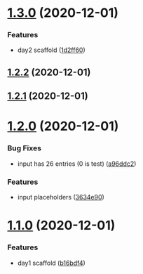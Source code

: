 # [1.3.0](https://github.com/dds/aoc2020/compare/v1.2.2...v1.3.0) (2020-12-01)


### Features

* day2 scaffold ([1d2ff60](https://github.com/dds/aoc2020/commit/1d2ff60ab62ca9dcc96c98bb775519349a26baf0))



## [1.2.2](https://github.com/dds/aoc2020/compare/v1.2.1...v1.2.2) (2020-12-01)



## [1.2.1](https://github.com/dds/aoc2020/compare/v1.2.0...v1.2.1) (2020-12-01)



# [1.2.0](https://github.com/dds/aoc2020/compare/v1.1.0...v1.2.0) (2020-12-01)


### Bug Fixes

* input has 26 entries (0 is test) ([a96ddc2](https://github.com/dds/aoc2020/commit/a96ddc2b314770039af2fc717086a0d1ea7d7054))


### Features

* input placeholders ([3634e90](https://github.com/dds/aoc2020/commit/3634e904d053a0b0ecd1a00626005881fe566e18))



# [1.1.0](https://github.com/dds/aoc2020/compare/v1.0.8...v1.1.0) (2020-12-01)


### Features

* day1 scaffold ([b16bdf4](https://github.com/dds/aoc2020/commit/b16bdf479786b8ef5542de7f7654fcd35aba8a93))



